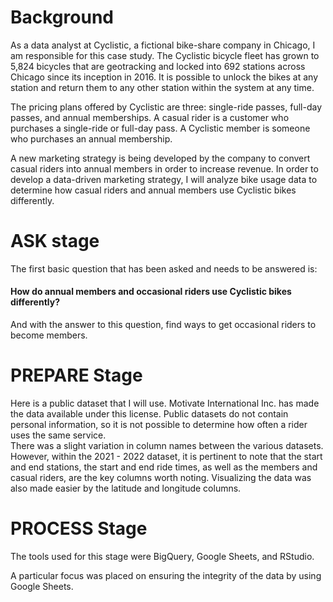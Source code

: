 # **Background** 

As a data analyst at Cyclistic, a fictional bike-share company in Chicago, I am responsible for this case study. The Cyclistic bicycle fleet has grown to 5,824 bicycles that are geotracking and locked into 692 stations across Chicago since its inception in 2016. It is possible to unlock the bikes at any station and return them to any other station within the system at any time.

The pricing plans offered by Cyclistic are three: single-ride passes, full-day passes, and annual memberships. A casual rider is a customer who purchases a single-ride or full-day pass. A Cyclistic member is someone who purchases an annual membership.

A new marketing strategy is being developed by the company to convert casual riders into annual members in order to increase revenue. In order to develop a data-driven marketing strategy, I will analyze bike usage data to determine how casual riders and annual members use Cyclistic bikes differently.

# **ASK stage**

The first basic question that has been asked and needs to be answered is: </br>
#### How do annual members and occasional riders use Cyclistic bikes differently? </br>

And with the answer to this question, find ways to get occasional riders to become members.

# **PREPARE Stage**

Here is a public dataset that I will use. Motivate International Inc. has made the data available under this license. Public datasets do not contain personal information, so it is not possible to determine how often a rider uses the same service. </br>
There was a slight variation in column names between the various datasets. However, within the 2021 - 2022 dataset, it is pertinent to note that the start and end stations, the start and end ride times, as well as the members and casual riders, are the key columns worth noting. Visualizing the data was also made easier by the latitude and longitude columns.</br>

# **PROCESS Stage**

The tools used for this stage were BigQuery, Google Sheets, and RStudio. 

A particular focus was placed on ensuring the integrity of the data by using Google Sheets. 
